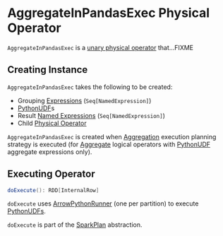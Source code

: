 # AggregateInPandasExec Physical Operator

`AggregateInPandasExec` is a [unary physical operator](../physical-operators/UnaryExecNode.md) that...FIXME

## Creating Instance

`AggregateInPandasExec` takes the following to be created:

* <span id="groupingExpressions"> Grouping [Expressions](../expressions/Expression.md) (`Seq[NamedExpression]`)
* <span id="udfExpressions"> [PythonUDF](PythonUDF.md)s
* <span id="resultExpressions"> Result [Named Expressions](../expressions/NamedExpression.md) (`Seq[NamedExpression]`)
* <span id="child"> Child [Physical Operator](../physical-operators/SparkPlan.md)

`AggregateInPandasExec` is created when [Aggregation](../execution-planning-strategies/Aggregation.md) execution planning strategy is executed (for [Aggregate](../logical-operators/Aggregate.md) logical operators with [PythonUDF](PythonUDF.md) aggregate expressions only).

## <span id="doExecute"> Executing Operator

```scala
doExecute(): RDD[InternalRow]
```

`doExecute` uses [ArrowPythonRunner](ArrowPythonRunner.md) (one per partition) to execute [PythonUDFs](#udfExpressions).

`doExecute` is part of the [SparkPlan](../physical-operators/SparkPlan.md#doExecute) abstraction.

